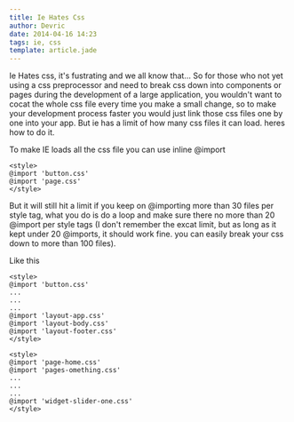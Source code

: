 ```yaml
---
title: Ie Hates Css
author: Devric
date: 2014-04-16 14:23
tags: ie, css
template: article.jade
---
```


Ie Hates css, it's fustrating and we all know that... So for those who not yet using a css preprocessor and need to break css down into components or pages during the development of a large application, you wouldn't want to cocat the whole css file every time you make a small change, so to make your development process faster you would just link those css files one by one into your app. But ie has a limit of how many css files it can load. heres how to do it.

<span class="more"></span>

To make IE loads all the css file you can use inline @import

```
<style>
@import 'button.css'
@import 'page.css'
</style>
```

But it will still hit a limit if you keep on @importing more than 30 files per style tag, what you do is do a loop and make sure there no more than 20 @import per style tags (I don't remember the excat limit, but as long as it kept under 20 @imports, it should work fine. you can easily break your css down to more than 100 files).

Like this

```
<style>
@import 'button.css'
...
...
...
@import 'layout-app.css'
@import 'layout-body.css'
@import 'layout-footer.css'
</style>

<style>
@import 'page-home.css'
@import 'pages-omething.css'
...
...
...
@import 'widget-slider-one.css'
</style>
```
